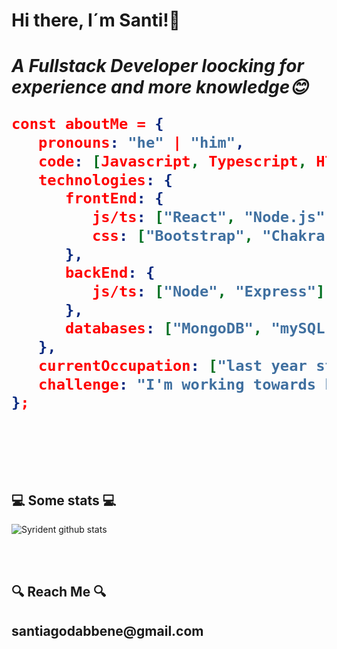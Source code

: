 <h1> Hi there, I´m Santi!👋 <h1/>


<p><em>A Fullstack Developer loocking for experience and more knowledge😊</br>
</em></p>


``` JSON
const aboutMe = {
   pronouns: "he" | "him",
   code: [Javascript, Typescript, HTML, CSS],
   technologies: {
      frontEnd: {
         js/ts: ["React", "Node.js"],
         css: ["Bootstrap", "Chakra UI"]
      },
      backEnd: {
         js/ts: ["Node", "Express"],
      },
      databases: ["MongoDB", "mySQL", "SQLServer", "Sequelize", "FireBase"],
   },
   currentOccupation: ["last year student, open for job opportunities"],
   challenge: "I'm working towards being able to run a marathon.",
};
```
</br></br>
<h2>💻 Some stats 💻</h2>

![Syrident github stats](https://github-readme-stats.vercel.app/api?username=Syrident23&show_icons=true&theme=codeSTACKr)

</br></br>
<h2>🔍 Reach Me 🔍<h2/>
<p> santiagodabbene@gmail.com <p/>
